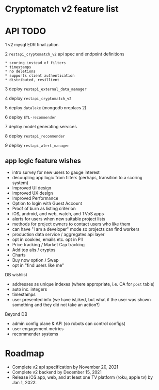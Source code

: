 # Cryptomatch v2 feature list



# API TODO
1 v2 mysql EDR finailzation

2 `restapi_cryptomatch_v2` api spec and endpoint definitions

    * scoring instead of filters
    * timestamps
    * no deletions
    * supports client authentication
    * distributed, resillient
    
3 deploy `restapi_external_data_manager`

4 deploy `restapi_cryptomatch_v2`

5 deploy `datalake` (mongodb nreplacs 2)

6 deploy `ETL-recommender`

7 deploy model generating services

8 deploy `restapi_recommender`

9 deploy `restapi_alert_manager`




## app logic feature wishes
- intro survey for new users to gauge interest
- decoupling app logic from filters (perhaps, transition to a scoring system) 
- Improved UI design
- Improved UX design
- Improved Performance
- Option to login with Guest Account
- Proof of burn as listing criterion
- iOS, android, and web, watch, and TVoS apps
- alerts for users when new suitable project lists
- methods for project owners to contact users who like them
- can have "I am a developer" mode so projects can find workers
- production data service / aggregates api layer
- opt in cookies, emails etc. opt in PII
- Price tracking / Market Cap tracking
- Add top alts / cryptos
- Charts
- Buy now option / Swap
- opt in "find users like me"

DB wishlist
- addresses as unique indexes (where appropriate, i.e. CA for `post` table)
- auto inc. integers
- timestamps
- user presented info (we have isLiked, but what if the user was shown something and they did not take an action?)

Beyond DB
- admin config plane & API (so robots can control configs)
- user engagement metrics
- recommender systems


# Roadmap

- Complete v2 api specification by November 20, 2021
- Complete v2 backend by December 15, 2021
- Release iOS app, web, and at least one TV platform (roku, apple tv) by Jan 1, 2022.
